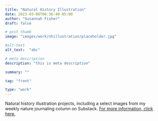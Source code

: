 ```yaml
---
title: "Natural History Illustration"
date: 2023-03-06T06:36:40-05:00
author: "Susannah Fisher"
draft: false

# post thumb
image: "images/work/nhillustration/placeholder.jpg"

#alt-text
alt_text:  "abc"

# meta description
description: "this is meta description"

summary: ""

tag: "front"

type: "work"
---
```


Natural history illustration projects, including a select images from my weekly nature journaling column on Substack. [For more information, click here.](https://anaturalistsnotebook.substack.com "A Naturalist's Notebook")

